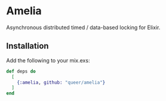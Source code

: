 # Amelia

Asynchronous distributed timed / data-based locking for Elixir. 

## Installation

Add the following to your mix.exs:

```elixir
def deps do
  [
    {:amelia, github: "queer/amelia"}
  ]
end
```
